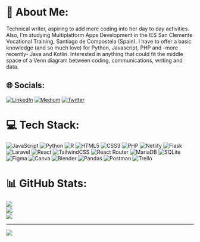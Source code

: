 # 💫 About Me:
Technical writer, aspiring to add more coding into her day to day activities. Also, I'm studying Multiplatform Apps Development in the IES San Clemente Vocational Training, Santiago de Compostela (Spain).
I have to offer a basic knowledge (and so much love) for Python, Javascript, PHP and -more recently- Java and Kotlin. Interested in anything that could fit the middle space of a Venn diagram between coding, communications, writing and data.  


## 🌐 Socials:
[![LinkedIn](https://img.shields.io/badge/LinkedIn-%230077B5.svg?logo=linkedin&logoColor=white)](https://linkedin.com/in/https://www.linkedin.com/in/gabriela-m-fernandez-mendez/) [![Medium](https://img.shields.io/badge/Medium-12100E?logo=medium&logoColor=white)](https://medium.com/@gabyfdez90) [![Twitter](https://img.shields.io/badge/Twitter-%231DA1F2.svg?logo=Twitter&logoColor=white)](https://twitter.com/gabyfdez90) 

# 💻 Tech Stack:
![JavaScript](https://img.shields.io/badge/javascript-%23323330.svg?style=flat&logo=javascript&logoColor=%23F7DF1E) ![Python](https://img.shields.io/badge/python-3670A0?style=flat&logo=python&logoColor=ffdd54) ![R](https://img.shields.io/badge/r-%23276DC3.svg?style=flat&logo=r&logoColor=white) ![HTML5](https://img.shields.io/badge/html5-%23E34F26.svg?style=flat&logo=html5&logoColor=white) ![CSS3](https://img.shields.io/badge/css3-%231572B6.svg?style=flat&logo=css3&logoColor=white) ![PHP](https://img.shields.io/badge/php-%23777BB4.svg?style=flat&logo=php&logoColor=white) ![Netlify](https://img.shields.io/badge/netlify-%23000000.svg?style=flat&logo=netlify&logoColor=#00C7B7) ![Flask](https://img.shields.io/badge/flask-%23000.svg?style=flat&logo=flask&logoColor=white) ![Laravel](https://img.shields.io/badge/laravel-%23FF2D20.svg?style=flat&logo=laravel&logoColor=white) ![React](https://img.shields.io/badge/react-%2320232a.svg?style=flat&logo=react&logoColor=%2361DAFB) ![TailwindCSS](https://img.shields.io/badge/tailwindcss-%2338B2AC.svg?style=flat&logo=tailwind-css&logoColor=white) ![React Router](https://img.shields.io/badge/React_Router-CA4245?style=flat&logo=react-router&logoColor=white) ![MariaDB](https://img.shields.io/badge/MariaDB-003545?style=flat&logo=mariadb&logoColor=white) ![SQLite](https://img.shields.io/badge/sqlite-%2307405e.svg?style=flat&logo=sqlite&logoColor=white) 	![Figma](https://img.shields.io/badge/figma-%23F24E1E.svg?style=flat&logo=figma&logoColor=white) ![Canva](https://img.shields.io/badge/Canva-%2300C4CC.svg?style=flat&logo=Canva&logoColor=white) ![Blender](https://img.shields.io/badge/blender-%23F5792A.svg?style=flat&logo=blender&logoColor=white) ![Pandas](https://img.shields.io/badge/pandas-%23150458.svg?style=flat&logo=pandas&logoColor=white) ![Postman](https://img.shields.io/badge/Postman-FF6C37?style=flat&logo=postman&logoColor=white) ![Trello](https://img.shields.io/badge/Trello-%23026AA7.svg?style=flat&logo=Trello&logoColor=white)
# 📊 GitHub Stats:
![](https://github-readme-stats.vercel.app/api?username=gabyfdez90&theme=dark&hide_border=false&include_all_commits=false&count_private=false)<br/>
![](https://github-readme-streak-stats.herokuapp.com/?user=gabyfdez90&theme=dark&hide_border=false)<br/>
![](https://github-readme-stats.vercel.app/api/top-langs/?username=gabyfdez90&theme=dark&hide_border=false&include_all_commits=false&count_private=false&layout=compact&hide=css,html)

---
[![](https://visitcount.itsvg.in/api?id=gabyfdez90&icon=0&color=1)](https://visitcount.itsvg.in)

<!-- Proudly created with GPRM ( https://gprm.itsvg.in ) -->

